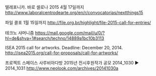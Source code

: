 텔레포니카. 바로 셀로나 2015 4월 17일까지 
http://www.laboralcentrodearte.org/en/r/convocatorias/nextthings15

파일 콜포 1월 15일까지
http://file.org.br/highlight/file-2015-call-for-entries/

테크노 샤머니즘
https://mail.google.com/mail/u/0/?hl=de&shva=1#search/techno/14889a1bc10b3113

ISEA 2015 call for artworks. Deadline: December 20, 2014.
http://isea2015.org/call-for-proposals/call-for-artworks/

프로젝트 스페이스 사루비아다방 2015년 전시후원작가 공모
2014_1030 ▶ 2014_1031
http://www.neolook.com/archives/20141030a